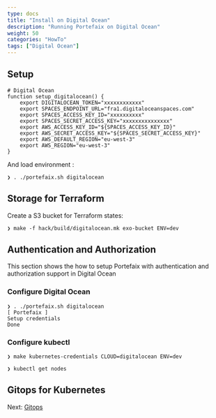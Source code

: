```yaml
---
type: docs
title: "Install on Digital Ocean"
description: "Running Portefaix on Digital Ocean"
weight: 50
categories: "HowTo"
tags: ["Digital Ocean"]
---
```


<a id="do"></a>

## Setup

```shell
# Digital Ocean
function setup_digitalocean() {
    export DIGITALOCEAN_TOKEN="xxxxxxxxxxxx"
    export SPACES_ENDPOINT_URL="fra1.digitaloceanspaces.com"
    export SPACES_ACCESS_KEY_ID="xxxxxxxxxx"
    export SPACES_SECRET_ACCESS_KEY="xxxxxxxxxxxxxxx"
    export AWS_ACCESS_KEY_ID="${SPACES_ACCESS_KEY_ID}"
    export AWS_SECRET_ACCESS_KEY="${SPACES_SECRET_ACCESS_KEY}"
    export AWS_DEFAULT_REGION="eu-west-3"
    export AWS_REGION="eu-west-3"
}
```

And load environment :

```shell
❯ . ./portefaix.sh digitalocean
```

## Storage for Terraform

Create a S3 bucket for Terraform states:

```shell
❯ make -f hack/build/digitalocean.mk exo-bucket ENV=dev
```

## Authentication and Authorization

This section shows the how to setup Portefaix with authentication and authorization support in Digital Ocean

### Configure Digital Ocean

```shell
❯ . ./portefaix.sh digitalocean
[ Portefaix ]
Setup credentials
Done
```

### Configure kubectl

```shell
❯ make kubernetes-credentials CLOUD=digitalocean ENV=dev
```

```shell
❯ kubectl get nodes

```

## Gitops for Kubernetes

Next: [Gitops](/docs/gitops)
